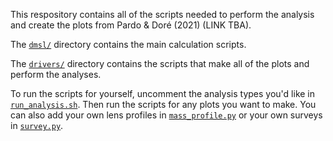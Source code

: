 
This respository contains all of the scripts needed to perform the analysis and
create the plots from Pardo & Doré (2021) (LINK TBA).

The [`dmsl/`](dmsl/) directory contains the main calculation scripts.

The [`drivers/`](drivers/) directory contains the scripts that make all
of the plots and perform the analyses.

To run the scripts for yourself, uncomment the analysis types you'd like in [`run_analysis.sh`](drivers/run_analysis.py). Then run the scripts for any plots you want to make. You can also add your own lens profiles in [`mass_profile.py`](dmsl/mass_profile.py) or your own surveys in [`survey.py`](dmsl/survey.py). 

